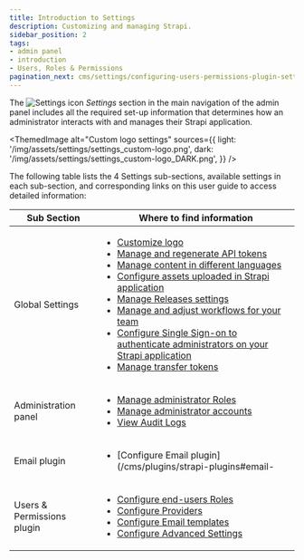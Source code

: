 ```yaml
---
title: Introduction to Settings
description: Customizing and managing Strapi.
sidebar_position: 2
tags:
- admin panel
- introduction
- Users, Roles & Permissions
pagination_next: cms/settings/configuring-users-permissions-plugin-settings
---
```


The ![Settings icon](/img/assets/icons/v5/Cog.svg) _Settings_ section in the main navigation of the admin panel includes all the required set-up information that determines how an administrator interacts with and manages their Strapi application. 

<ThemedImage
alt="Custom logo settings"
sources={{
    light: '/img/assets/settings/settings_custom-logo.png',
    dark: '/img/assets/settings/settings_custom-logo_DARK.png',
  }}
/>

The following table lists the 4 Settings sub-sections, available settings in each sub-section, and corresponding links on this user guide to access detailed information:

| Sub Section                | Where to find information                                                                                                                                                                                                                                                                                                                                                                                                                                                                                                                                                                                                                                   |
| -------------------------- | ----------------------------------------------------------------------------------------------------------------------------------------------------------------------------------------------------------------------------------------------------------------------------------------------------------------------------------------------------------------------------------------------------------------------------------------------------------------------------------------------------------------------------------------------------------------------------------------------------------------------------------------------------------- |
| Global Settings            | <ul> <li>[Customize logo](/cms/settings/admin-panel) </li> <li>[Manage and regenerate API tokens](/cms/settings/API-tokens) </li> <li>[Manage content in different languages](/cms/settings/internationalization) </li> <li>[Configure assets uploaded in Strapi application](/cms/settings/media-library-settings) </li> <li>[Manage Releases settings](/cms/settings/releases)</li> <li>[Manage and adjust workflows for your team](/cms/settings/review-workflows) </li> <li>[Configure Single Sign-on to authenticate administrators on your Strapi application](/cms/settings/single-sign-on)</li> <li>[Manage transfer tokens](/cms/settings/transfer-tokens)</li> </ul> |
| Administration panel       | <ul> <li>[Manage administrator Roles](/cms/features/rbac)</li> <li>[Manage administrator accounts](/cms/features/rbac)</li> <li>[View Audit Logs](/cms/settings/audit-logs)</li> </ul>                                                                                                                                                                                                                                                                                                                                                                        |
| Email plugin               | <ul> <li>[Configure Email plugin](/cms/plugins/strapi-plugins#email-</li> </ul>                                                                                                                                                                                                                                                                                                                                                                                                                                                                                                                                                               |
| Users & Permissions plugin | <ul> <li>[Configure end-users Roles](/cms/features/users-permissions#roles)</li> <li>[Configure Providers](/cms/settings/configuring-users-permissions-plugin-settings#configuring-providers)</li> <li>[Configure Email templates](/cms/settings/configuring-users-permissions-plugin-settings#configuring-email-templates) <li>[Configure Advanced Settings](/cms/settings/configuring-users-permissions-plugin-settings#configuring-advanced-settings)</li></li></ul>                                                                                                                                                                                                                                                                                                                                                                                                                                                                                                  |
